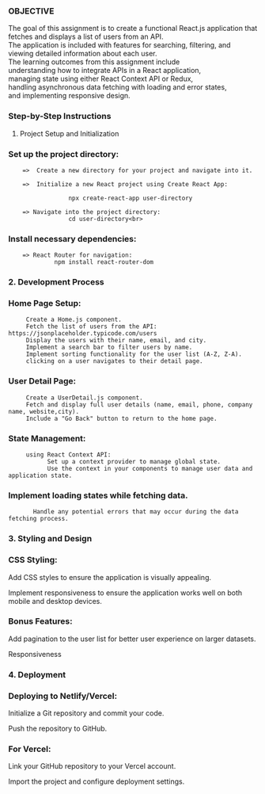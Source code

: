 ### OBJECTIVE

The goal of this assignment is to create a functional React.js application that fetches and displays a list of users from an API.<br>
The application is included with features for searching, filtering, and viewing detailed information about each user. <br>
The  learning outcomes from this assignment include <br>understanding how to integrate APIs in a React application, <br>managing state using either React Context API or Redux,<br>handling asynchronous data fetching with loading and error states,<br>and implementing responsive design.

### Step-by-Step Instructions

1. Project Setup and Initialization
  ### Set up the project directory:<br>

        =>  Create a new directory for your project and navigate into it.

        =>  Initialize a new React project using Create React App:

                     npx create-react-app user-directory

        => Navigate into the project directory:
                     cd user-directory<br>

   ### Install necessary dependencies:<br>

        => React Router for navigation:
                 npm install react-router-dom

### 2. Development Process

   ### Home Page Setup:

         Create a Home.js component.
         Fetch the list of users from the API: https://jsonplaceholder.typicode.com/users
         Display the users with their name, email, and city.
         Implement a search bar to filter users by name.
         Implement sorting functionality for the user list (A-Z, Z-A).
         clicking on a user navigates to their detail page.

  ### User Detail Page:

         Create a UserDetail.js component.
         Fetch and display full user details (name, email, phone, company name, website,city).
         Include a "Go Back" button to return to the home page.

   ### State Management:

         using React Context API:
               Set up a context provider to manage global state.
               Use the context in your components to manage user data and application state.


   ### Implement loading states while fetching data.

           Handle any potential errors that may occur during the data fetching process.


### 3. Styling and Design

   ### CSS Styling:

   Add CSS styles to ensure the application is visually appealing.

   Implement responsiveness to ensure the application works well on both mobile and desktop devices.


   ### Bonus Features:

   Add pagination to the user list for better user experience on larger datasets.

   Responsiveness


### 4. Deployment

### Deploying to Netlify/Vercel:

   Initialize a Git repository and commit your code.

   Push the repository to GitHub.

### For Vercel:

   Link your GitHub repository to your Vercel account.

   Import the project and configure deployment settings.
